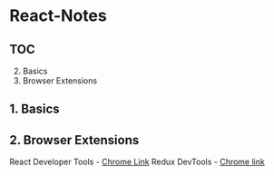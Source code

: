 # React-Notes

## TOC

2. Basics
2. Browser Extensions

## 1. Basics

## 2. Browser Extensions
React Developer Tools - [Chrome Link](https://chrome.google.com/webstore/detail/react-developer-tools/fmkadmapgofadopljbjfkapdkoienihi?hl=en)
Redux DevTools - [Chrome link](https://chrome.google.com/webstore/detail/redux-devtools/lmhkpmbekcpmknklioeibfkpmmfibljd?hl=en)


